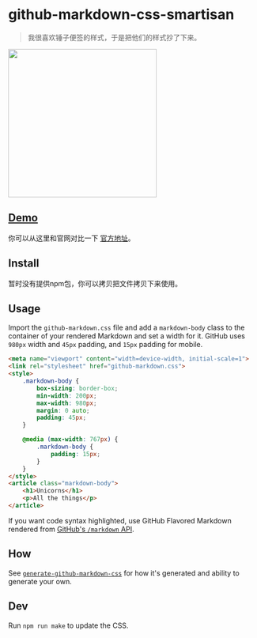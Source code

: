 # github-markdown-css-smartisan

> 我很喜欢锤子便签的样式，于是把他们的样式抄了下来。

[<img src="https://nihaojob.github.io/github-markdown-css-smartisan/demo.png" width="300">](http://sindresorhus.com/github-markdown-css)

## [Demo](https://nihaojob.github.io/github-markdown-css-smartisan)

你可以从这里和官网对比一下
[官方地址](https://yun.smartisan.com/apps/note/md.html)。

## Install

暂时没有提供npm包，你可以拷贝把文件拷贝下来使用。

<!-- Download [manually](https://raw.githubusercontent.com/sindresorhus/github-markdown-css/gh-pages/github-markdown.css), from [CDNJS](https://cdnjs.com/libraries/github-markdown-css), or with npm:

```
$ npm install github-markdown-css
``` -->

## Usage

Import the `github-markdown.css` file and add a `markdown-body` class to the container of your rendered Markdown and set a width for it. GitHub uses `980px` width and `45px` padding, and `15px` padding for mobile.

```html
<meta name="viewport" content="width=device-width, initial-scale=1">
<link rel="stylesheet" href="github-markdown.css">
<style>
	.markdown-body {
		box-sizing: border-box;
		min-width: 200px;
		max-width: 980px;
		margin: 0 auto;
		padding: 45px;
	}

	@media (max-width: 767px) {
		.markdown-body {
			padding: 15px;
		}
	}
</style>
<article class="markdown-body">
	<h1>Unicorns</h1>
	<p>All the things</p>
</article>
```

If you want code syntax highlighted, use GitHub Flavored Markdown rendered from [GitHub's `/markdown` API](https://docs.github.com/en/free-pro-team@latest/rest/reference/markdown).

## How

See [`generate-github-markdown-css`](https://github.com/sindresorhus/generate-github-markdown-css) for how it's generated and ability to generate your own.

## Dev

Run `npm run make` to update the CSS.
